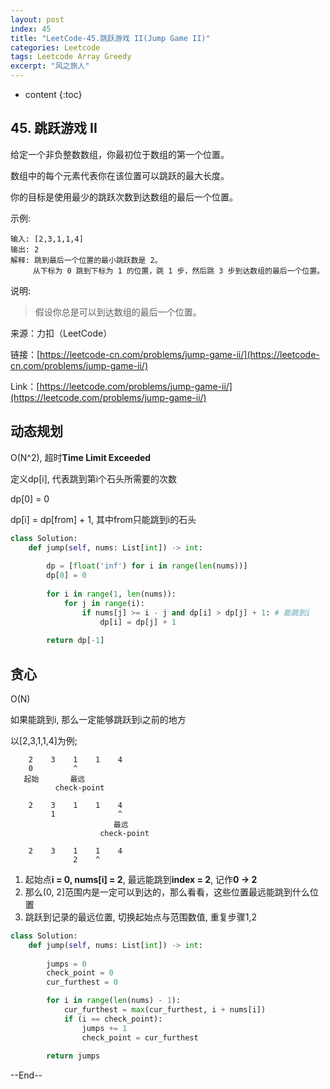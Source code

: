 ```yaml
---
layout: post
index: 45
title: "LeetCode-45.跳跃游戏 II(Jump Game II)"
categories: Leetcode
tags: Leetcode Array Greedy
excerpt: "风之旅人"
---
```


* content
{:toc}

## 45. 跳跃游戏 II

给定一个非负整数数组，你最初位于数组的第一个位置。

数组中的每个元素代表你在该位置可以跳跃的最大长度。

你的目标是使用最少的跳跃次数到达数组的最后一个位置。

示例:

```
输入: [2,3,1,1,4]
输出: 2
解释: 跳到最后一个位置的最小跳跃数是 2。
     从下标为 0 跳到下标为 1 的位置，跳 1 步，然后跳 3 步到达数组的最后一个位置。
```

说明:

> 假设你总是可以到达数组的最后一个位置。

来源：力扣（LeetCode）

链接：[https://leetcode-cn.com/problems/jump-game-ii/](https://leetcode-cn.com/problems/jump-game-ii/)

Link：[https://leetcode.com/problems/jump-game-ii/](https://leetcode.com/problems/jump-game-ii/)

## 动态规划

O(N^2), 超时**Time Limit Exceeded**

定义dp[i], 代表跳到第i个石头所需要的次数

dp[0] = 0

dp[i] = dp[from] + 1, 其中from只能跳到i的石头

```python
class Solution:
    def jump(self, nums: List[int]) -> int:
        
        dp = [float('inf') for i in range(len(nums))]
        dp[0] = 0
        
        for i in range(1, len(nums)):
            for j in range(i):
                if nums[j] >= i - j and dp[i] > dp[j] + 1: # 能跳到i
                    dp[i] = dp[j] + 1
        
        return dp[-1]
```

## 贪心

O(N)

如果能跳到i, 那么一定能够跳跃到i之前的地方

以[2,3,1,1,4]为例;

```
    2    3    1    1    4     
    0         ^
   起始       最远
          check-point

    2    3    1    1    4     
         1              ^
                       最远
                    check-point

    2    3    1    1    4     
              2    ^
```

1. 起始点**i = 0, nums[i] = 2**, 最远能跳到**index = 2**, 记作**0 -> 2**
2. 那么(0, 2]范围内是一定可以到达的，那么看看，这些位置最远能跳到什么位置
3. 跳跃到记录的最远位置, 切换起始点与范围数值, 重复步骤1,2

```python
class Solution:
    def jump(self, nums: List[int]) -> int:
        
        jumps = 0
        check_point = 0
        cur_furthest = 0

        for i in range(len(nums) - 1):
            cur_furthest = max(cur_furthest, i + nums[i])
            if (i == check_point):
                jumps += 1
                check_point = cur_furthest
        
        return jumps
```


--End--